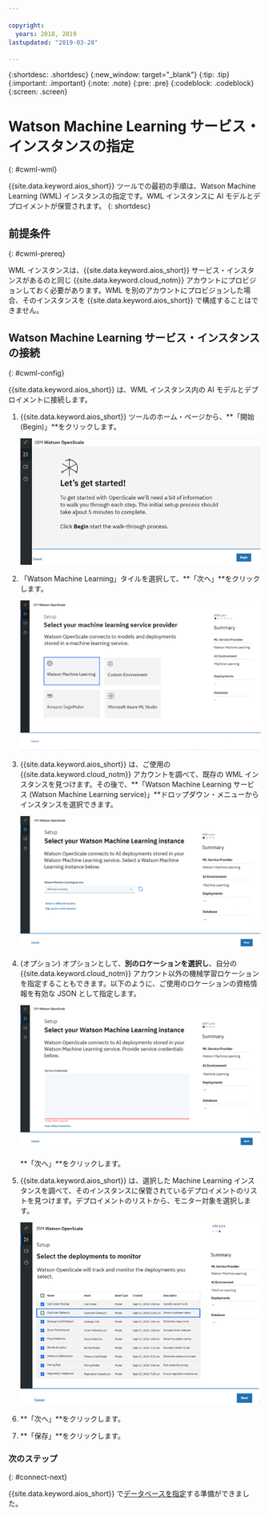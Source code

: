 ```yaml
---

copyright:
  years: 2018, 2019
lastupdated: "2019-03-28"

---
```


{:shortdesc: .shortdesc}
{:new_window: target="_blank"}
{:tip: .tip}
{:important: .important}
{:note: .note}
{:pre: .pre}
{:codeblock: .codeblock}
{:screen: .screen}

# Watson Machine Learning サービス・インスタンスの指定
{: #cwml-wml}

{{site.data.keyword.aios_short}} ツールでの最初の手順は、Watson Machine Learning (WML) インスタンスの指定です。WML インスタンスに AI モデルとデプロイメントが保管されます。
{: shortdesc}

## 前提条件
{: #cwml-prereq}

WML インスタンスは、{{site.data.keyword.aios_short}} サービス・インスタンスがあるのと同じ {{site.data.keyword.cloud_notm}} アカウントにプロビジョンしておく必要があります。WML を別のアカウントにプロビジョンした場合、そのインスタンスを {{site.data.keyword.aios_short}} で構成することはできません。

## Watson Machine Learning サービス・インスタンスの接続
{: #cwml-config}

{{site.data.keyword.aios_short}} は、WML インスタンス内の AI モデルとデプロイメントに接続します。

1.  {{site.data.keyword.aios_short}} ツールのホーム・ページから、**「開始 (Begin)」**をクリックします。

    ![ホーム・ページ](images/gs-config-start.png)

1.  「Watson Machine Learning」タイルを選択して、**「次へ」**をクリックします。

    ![タイルの選択](images/connect-wml.png)

1.  {{site.data.keyword.aios_short}} は、ご使用の {{site.data.keyword.cloud_notm}} アカウントを調べて、既存の WML インスタンスを見つけます。その後で、**「Watson Machine Learning サービス (Watson Machine Learning service)」**ドロップダウン・メニューからインスタンスを選択できます。

    ![WML サービスの選択](images/gs-set-wml.png)

1.  (オプション) オプションとして、**別のロケーションを選択し**、自分の {{site.data.keyword.cloud_notm}} アカウント以外の機械学習ロケーションを指定することもできます。以下のように、ご使用のロケーションの資格情報を有効な JSON として指定します。

    ![WML インスタンスの設定](images/gs-get-wml.png)

    **「次へ」**をクリックします。

1.  {{site.data.keyword.aios_short}} は、選択した Machine Learning インスタンスを調べて、そのインスタンスに保管されているデプロイメントのリストを見つけます。デプロイメントのリストから、モニター対象を選択します。

    ![デプロイメントの選択](images/gs-config-deploy.png)

1.  **「次へ」**をクリックします。
1.  **「保存」**をクリックします。

### 次のステップ
{: #connect-next}

{{site.data.keyword.aios_short}} で[データベースを指定](/docs/services/ai-openscale-icp?topic=ai-openscale-icp-cdb-connect)する準備ができました。
